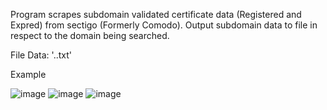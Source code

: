Program scrapes subdomain validated certificate data (Registered and Expred) from sectigo (Formerly Comodo). Output subdomain data to file in respect to the domain being searched.

File Data:
'<secondLevel>.<toplevel>.txt'
  
Example
  
![image](https://user-images.githubusercontent.com/987794/158076401-7fbb818b-3f94-477a-96fa-7bf7b4d07fb4.png)
![image](https://user-images.githubusercontent.com/987794/158076427-55d67431-fab9-4175-abc5-426a844d8a72.png)
![image](https://user-images.githubusercontent.com/987794/158076431-e584b1ee-3f6a-4730-8e1a-e37a197529ce.png)
